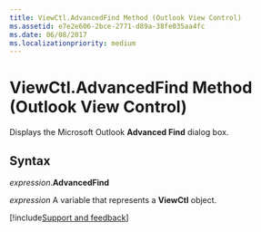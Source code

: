 ```yaml
---
title: ViewCtl.AdvancedFind Method (Outlook View Control)
ms.assetid: e7e2e606-2bce-2771-d89a-38fe035aa4fc
ms.date: 06/08/2017
ms.localizationpriority: medium
---
```



# ViewCtl.AdvancedFind Method (Outlook View Control)

Displays the Microsoft Outlook **Advanced Find** dialog box.


## Syntax

_expression_.**AdvancedFind**

_expression_ A variable that represents a **ViewCtl** object.

[!include[Support and feedback](~/includes/feedback-boilerplate.md)]
